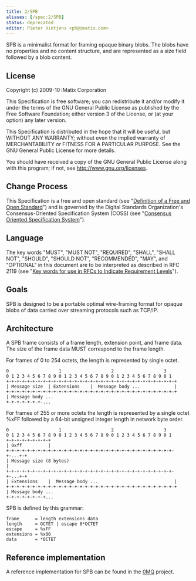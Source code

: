 ```yaml
---
title: 2/SPB
aliases: [/spec:2/SPB]
status: deprecated
editor: Pieter Hintjens <ph@imatix.com>
---
```


SPB is a minimalist format for framing opaque binary blobs.  The blobs have no properties and no content structure, and are represented as a size field followed by a blob content.

## License

Copyright (c) 2009-10 iMatix Corporation

This Specification is free software; you can redistribute it and/or modify it under the terms of the GNU General Public License as published by the Free Software Foundation; either version 3 of the License, or (at your option) any later version.

This Specification is distributed in the hope that it will be useful, but WITHOUT ANY WARRANTY; without even the implied warranty of MERCHANTABILITY or FITNESS FOR A PARTICULAR PURPOSE. See the GNU General Public License for more details.

You should have received a copy of the GNU General Public License along with this program; if not, see <http://www.gnu.org/licenses>.

## Change Process

This Specification is a free and open standard (see "[Definition of a Free and Open Standard](http://www.digistan.org/open-standard:definition)") and is governed by the Digital Standards Organization's Consensus-Oriented Specification System (COSS) (see "[Consensus Oriented Specification System](http://www.digistan.org/spec:1/COSS)").

## Language

The key words "MUST", "MUST NOT", "REQUIRED", "SHALL", "SHALL NOT", "SHOULD", "SHOULD NOT", "RECOMMENDED",  "MAY", and "OPTIONAL" in this document are to be interpreted as described in RFC 2119 (see "[Key words for use in RFCs to Indicate Requirement Levels](http://tools.ietf.org/html/rfc2119)").

## Goals

SPB is designed to be a portable optimal wire-framing format for opaque blobs of data carried over streaming protocols such as TCP/IP.

## Architecture

A SPB frame consists of a frame length, extension point, and frame data.  The size of the frame data MUST correspond to the frame length.

For frames of 0 to 254 octets, the length is represented by single octet.

```
0                   1                   2                   3
0 1 2 3 4 5 6 7 8 9 0 1 2 3 4 5 6 7 8 9 0 1 2 3 4 5 6 7 8 9 0 1
+-+-+-+-+-+-+-+-+-+-+-+-+-+-+-+-+-+-+-+-+-+-+-+-+-+-+-+-+-+-+-+-+
| Message size  | Extensions    |  Message body ...             |
+-+-+-+-+-+-+-+-+-+-+-+-+-+-+-+-+-+-+-+-+-+-+-+-+-+-+-+-+-+-+-+-+
| Message body ...
+-+-+-+-+-+-+-...

```

For frames of 255 or more octets the length is represented by a single octet %xFF followed by a 64-bit unsigned integer length in network byte order.

```
0                   1                   2                   3
0 1 2 3 4 5 6 7 8 9 0 1 2 3 4 5 6 7 8 9 0 1 2 3 4 5 6 7 8 9 0 1
+-+-+-+-+-+-+-+-+
| 0xff          |
+-+-+-+-+-+-+-+-+-+-+-+-+-+-+-+-+-+-+-+-+-+-+-+-+-+-+-+-+-+-+-+-+-...+-+
| Message size (8 bytes)                                               |
+-+-+-+-+-+-+-+-+-+-+-+-+-+-+-+-+-+-+-+-+-+-+-+-+-+-+-+-+-+-+-+-+-...+-+
| Extensions    |  Message body ...                             |
+-+-+-+-+-+-+-+-+-+-+-+-+-+-+-+-+-+-+-+-+-+-+-+-+-+-+-+-+-+-+-+-+
| Message body ...
+-+-+-+-+-+-+-+...
```

SPB is defined by this grammar:

```
frame      = length extensions data
length     = OCTET | escape 8*OCTET
escape     = %xFF
extensions = %x00
data       = *OCTET
```

## Reference implementation

A reference implementation for SPB can be found in the [0MQ](http://www.zeromq.org) project.
